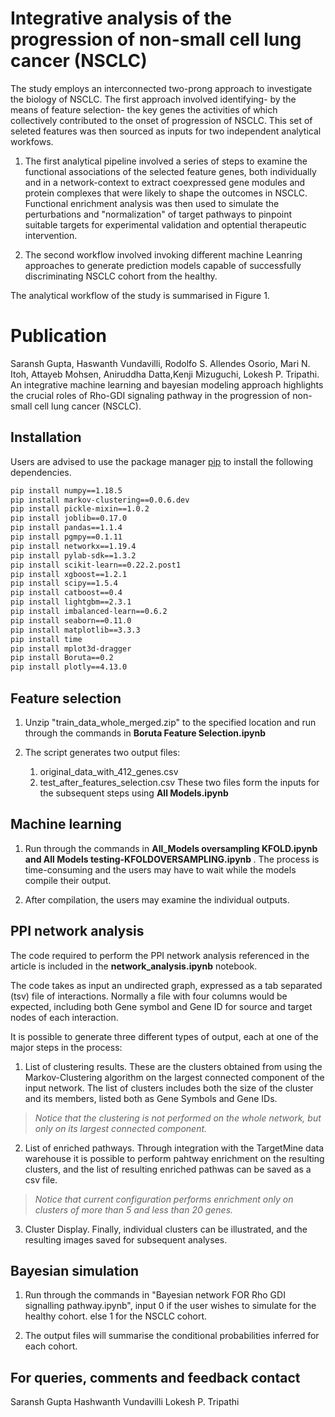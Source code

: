 # Integrative analysis of the progression of non-small cell lung cancer (NSCLC)
The study employs an interconnected two-prong approach to investigate the biology of NSCLC. The first approach involved identifying- by the means of feature selection- the key genes the activities of which collectively contributed to the onset of progression of NSCLC. This set of seleted features was then sourced as inputs for two independent analytical workfows.
    
  1. The first analytical pipeline involved a series of steps to examine the functional associations of the selected feature genes, both individually and in a network-context to extract coexpressed gene modules and protein complexes that were likely to shape the outcomes in NSCLC. Functional enrichment analysis was then used to simulate the perturbations and "normalization" of target pathways to pinpoint suitable targets for experimental validation and optential therapeutic intervention.
    
  2. The second workflow involved invoking different machine Leanring approaches to generate prediction models capable of successfully discriminating NSCLC cohort from the healthy.
    
The analytical workflow of the study is summarised in Figure 1.

# Publication
Saransh Gupta, Haswanth Vundavilli, Rodolfo S. Allendes Osorio, Mari N. Itoh, Attayeb Mohsen, Aniruddha Datta,Kenji Mizuguchi, Lokesh P. Tripathi. An integrative machine learning and bayesian modeling approach highlights the crucial roles of Rho-GDI signaling pathway in the progression of non-small cell lung cancer (NSCLC). 

## Installation

Users are advised to use the package manager [pip](https://pip.pypa.io/en/stable/) to install the following dependencies.

```bash
pip install numpy==1.18.5
pip install markov-clustering==0.0.6.dev
pip install pickle-mixin==1.0.2
pip install joblib==0.17.0
pip install pandas==1.1.4
pip install pgmpy==0.1.11
pip install networkx==1.19.4
pip install pylab-sdk==1.3.2
pip install scikit-learn==0.22.2.post1
pip install xgboost==1.2.1
pip install scipy==1.5.4
pip install catboost==0.4
pip install lightgbm==2.3.1
pip install imbalanced-learn==0.6.2
pip install seaborn==0.11.0
pip install matplotlib==3.3.3
pip install time
pip install mplot3d-dragger
pip install Boruta==0.2
pip install plotly==4.13.0
```
## Feature selection

1. Unzip "train_data_whole_merged.zip" to the specified location and run through the commands in <b>Boruta Feature Selection.ipynb</b>

2. The script generates two output files:
   1. original_data_with_412_genes.csv
   2. test_after_features_selection.csv
  These two files form the inputs for the subsequent steps using <b>All Models.ipynb</b>

## Machine learning

1. Run through the commands in <b>All_Models oversampling KFOLD.ipynb and All Models testing-KFOLDOVERSAMPLING.ipynb </b>. The process is time-consuming and the users may have to wait while the models compile their output.

2. After compilation, the users may examine the individual outputs.

## PPI network analysis

The code required to perform the PPI network analysis referenced in the article
is included in the <b>network_analysis.ipynb</b> notebook.

The code takes as input an undirected graph, expressed as a tab separated (tsv) file of interactions. Normally a file with four columns would be expected, including both Gene symbol and Gene ID for source and target nodes of each interaction.

It is possible to generate three different types of output, each at one of the major steps in the process:

  1. List of clustering results. These are the clusters obtained from using the Markov-Clustering algorithm on the largest  connected component of the input network. The list of clusters includes both the size of the cluster and its members, listed both as Gene Symbols and Gene IDs.

> *Notice that the clustering is not performed on the whole network, but only on its largest connected component.*

  2. List of enriched pathways. Through integration with the TargetMine data warehouse it is possible to perform pahtway enrichment on the resulting clusters, and the list of resulting enriched pathwas can be saved as a csv file.

> *Notice that current configuration performs enrichment only on clusters of more than 5 and less than 20 genes.*
  
  3. Cluster Display. Finally, individual clusters can be illustrated, and the resulting images saved for subsequent analyses. 


## Bayesian simulation

1. Run through the commands in "Bayesian network FOR Rho GDI signalling pathway.ipynb", input 0 if the user wishes to simulate for the healthy cohort. else 1 for the NSCLC cohort.

2. The output files will summarise the conditional probabilities inferred for each cohort.

## For queries, comments and feedback contact
 Saransh Gupta
 Hashwanth Vundavilli
 Lokesh P. Tripathi
